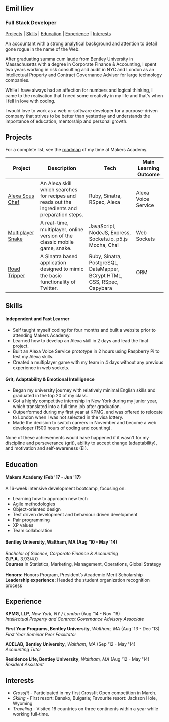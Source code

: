 ## Emil Iliev
### Full Stack Developer
[Projects](#projects) | [Skills](#skills) | [Education](#education) | [Experience](#experience) | [Interests](#interests)


An accountant with a strong analytical background and attention to detail gone rogue in the name of the Web.

After graduating summa cum laude from Bentley University in Massachusetts with a degree in Corporate Finance & Accounting, I spent two years working in risk consulting and audit in NYC and London as an Intellectual Property and Contract Governance Advisor for large technology companies.

While I have always had an affection for numbers and logical thinking, I came to the realisation that I need some creativity in my life and that's when I fell in love with coding.

I would love to work as a web or software developer for a purpose-driven company that strives to be better than yesterday and understands the importance of education, mentorship and personal growth.

## <a name='projects'> Projects </a>

For a complete list, see the [roadmap](Projects.md) of my time at Makers Academy.

Project | Description | Tech | Main Learning Outcome
--------|-------------|------|------------
[Alexa Sous Chef](https://github.com/emmpak/alexa_sous_chef) | An Alexa skill which searches for recipes and reads out the ingredients and preparation steps. | Ruby, Sinatra, RSpec, Alexa | Alexa Voice Service
[Multiplayer Snake](https://github.com/emmpak/multiplayer_snake) | A real-time, multiplayer, online version of the classic mobile game, snake. | JavaScript, NodeJS, Express, Sockets.io, p5.js Mocha, Chai | Web Sockets
[Road Tripper](https://github.com/emmpak/chitter-challenge) | A Sinatra based application designed to mimic the basic functionality of Twitter. | Ruby, Sinatra, PostgreSQL, DataMapper, BCrypt HTML, CSS, RSpec, Capybara | ORM


## <a name='skills'> Skills </a>

#### Independent and Fast Learner

* Self taught myself coding for four months and built a website prior to attending Makers Academy.
* Learned how to develop an Alexa skill in 2 days and lead the final project.
* Built an Alexa Voice Service prototype in 2 hours using Raspberry Pi to test my Alexa skills.
* Created a multiplayer game with my team in 4 days without any previous experience in web sockets.

#### Grit, Adaptability & Emotional Intelligence

* Began my university journey with relatively minimal English skills and graduated in the top 20 of my class.
* Got a highly competitive internship in New York during my junior year, which translated into a full time job after graduation.
* Outperformed during my first year at KPMG, and was offered to relocate to London when I was not selected in the visa lottery.
* Made the decision to switch careers in November and become a web developer (1500 hours of coding and counting).

None of these achievements would have happened if it wasn't for my discipline and perseverance (grit), ability to accept change (adaptability), and motivation and self-awareness (EI).

## <a name='education'> Education </a>

#### Makers Academy (Feb '17 - Jun '17)

A 16-week intensive development bootcamp, focusing on:

* Learning how to approach new tech
* Agile methodologies
* Object-oriented design
* Test driven development and behaviour driven development
* Pair programming
* XP values
* Team collaboration


#### Bentley University, Waltham, MA (Aug '10 - May '14)

*Bachelor of Science, Corporate Finance & Accounting*     
**G.P.A.** 3.93/4.0    
**Courses** in Statistics, Marketing, Management, Operations, Global Strategy     
**Honors:** Honors Program, President’s Academic Merit Scholarship    
**Leadership experience:** Headed the student organization recognition process

## <a name='experience'> Experience </a>

**KPMG, LLP**, *New York, NY / London* (Aug '14 - Nov '16)  
*Intellectual Property and Contract Governance Advisory Associate*  

**First Year Programs, Bentley University**, *Waltham, MA* (Aug '13 - Dec '13)    
*First Year Seminar Peer Facilitator*  

**ACELAB, Bentley University**, *Waltham, MA* (Sep '12 - May '14)     
*Accounting Tutor*

**Residence Life, Bentley University**, *Waltham, MA* (Aug '12 - May '14)  
*Resident Assistant*

## <a name='interests'> Interests </a>

* *Crossfit* - Participated in my first Crossfit Open competition in March.
* *Skiing* - First resort: Bansko, Bulgaria; Favourite resort: Jackson Hole, Wyoming
* *Traveling* - Visited 16 countries on three continents within a year while working full-time.

